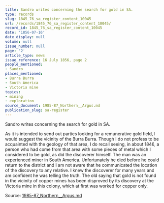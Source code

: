 ```yaml
---
title: Sandro writes concerning the search for gold in SA.
type: records
slug: 1845_76_sa_register_content_10045
url: /records/1845_76_sa_register_content_10045/
record_id: 1845_76_sa_register_content_10045
date: '1856-07-16'
date_display: null
volume: null
issue_number: null
page: '2'
article_type: news
issue_reference: 16 July 1856, page 2
people_mentioned:
- Sandro
places_mentioned:
- Burra Burra
- South America
- Victoria mine
topics:
- mining
- exploration
source_document: 1985-87_Northern__Argus.md
publication_slug: sa-register
---
```


Sandro writes concerning the search for gold in SA.

As it is intended to send out parties looking for a remunerative gold field, I would suggest the vicinity of the Burra Burra.  Though I do not profess to be acquainted with the geology of that area, I do recall seeing, in about 1846, a person who had come from that area with some pieces of metal which I considered to be gold, as did the discoverer himself.  The man was an experienced miner in South America.  Unfortunately he died before he could return to the district and I am not aware that he communicated the location of the discovery to any relative.  I knew the discoverer for many years and am confident he was telling the truth.  The old saying that gold is not found in the vicinity of copper mines has been disproved by its discovery at the Victoria mine in this colony, which at first was worked for copper only.

Source: [1985-87_Northern__Argus.md](/downloads/markdown/1985-87_Northern__Argus.md)
